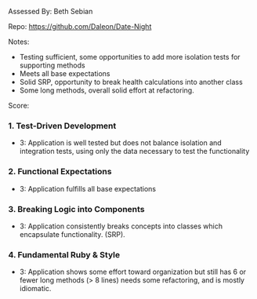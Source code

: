 Assessed By: Beth Sebian

Repo: https://github.com/Daleon/Date-Night

Notes:
* Testing sufficient, some opportunities to add more isolation tests for supporting methods
* Meets all base expectations
* Solid SRP, opportunity to break health calculations into another class
* Some long methods, overall solid effort at refactoring. 

Score:

### 1. Test-Driven Development
* 3: Application is well tested but does not balance isolation and integration tests, using only the data necessary to test the functionality
 
### 2. Functional Expectations
* 3: Application fulfills all base expectations

### 3. Breaking Logic into Components
* 3: Application consistently breaks concepts into classes which encapsulate functionality. (SRP).

### 4. Fundamental Ruby & Style
* 3:  Application shows some effort toward organization but still has 6 or fewer long methods (> 8 lines)  needs some refactoring, and is mostly idiomatic.
